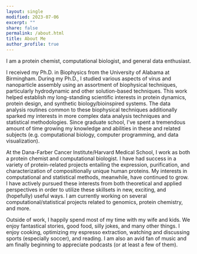 ```yaml
---
layout: single
modified: 2023-07-06
excerpt: ""
share: false
permalink: /about.html
title: About Me
author_profile: true
---
```


I am a protein chemist, computational biologist, and general data enthusiast. 

I received my Ph.D. in Biophysics from the University of Alabama at Birmingham. During my Ph.D., I studied various aspects of virus and nanoparticle assembly using an assortment of biophysical techniques, particularly hydrodynamic and other solution-based techniques. This work helped establish my long-standing scientific interests in protein dynamics, protein design, and synthetic biology/bioinspired systems. The data analysis routines common to these biophysical techniques additionally sparked my interests in more complex data analysis techniques and statistical methodologies. Since graduate school, I've spent a tremendous amount of time growing my knowledge and abilities in these and related subjects (e.g. computational biology, computer programming, and data visualization).

At the Dana-Farber Cancer Institute/Harvard Medical School, I work as both a protein chemist and computational biologist. I have had success in a variety of protein-related projects entailing the expression, purification, and characterization of compositionally unique human proteins. My interests in computational and statistical methods, meanwhile, have continued to grow. I have actively pursued these interests from both theoretical and applied perspectives in order to utilize these skillsets in new, exciting, and (hopefully) useful ways. I am currently working on several computational/statistical projects related to genomics, protein chemistry, and more. 

Outside of work, I happily spend most of my time with my wife and kids. We enjoy fantastical stories, good food, silly jokes, and many other things. I enjoy cooking, optimizing my espresso extraction, watching and discussing sports (especially soccer), and reading. I am also an avid fan of music and am finally beginning to appreciate podcasts (or at least a few of them).
